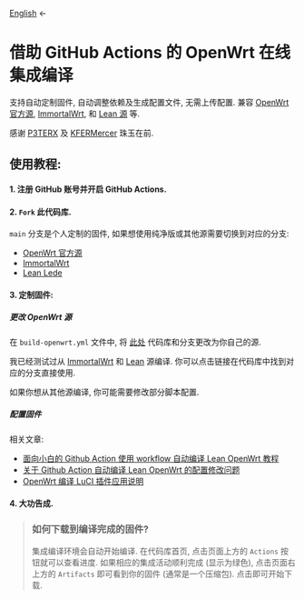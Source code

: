[English](https://github.com/muhac/openwrt-action) ←

# 借助 GitHub Actions 的 OpenWrt 在线集成编译

支持自动定制固件, 自动调整依赖及生成配置文件, 无需上传配置.
兼容 [OpenWrt 官方源](https://github.com/openwrt/openwrt),
[ImmortalWrt](https://github.com/immortalwrt/immortalwrt),
和 [Lean 源](https://github.com/coolsnowwolf/lede) 等.

感谢 [P3TERX](https://github.com/P3TERX/Actions-OpenWrt)
及 [KFERMercer](https://github.com/KFERMercer/OpenWrt-CI) 珠玉在前.

## 使用教程:

#### 1. 注册 GitHub 账号并开启 GitHub Actions.

#### 2. `Fork` 此代码库.

`main` 分支是个人定制的固件, 如果想使用纯净版或其他源需要切换到对应的分支:
- [OpenWrt 官方源](https://github.com/muhac/openwrt-action/tree/openwrt)
- [ImmortalWrt](https://github.com/muhac/openwrt-action/tree/immortal)
- [Lean Lede](https://github.com/muhac/openwrt-action/tree/leanlede)

#### 3. 定制固件:

##### 更改 OpenWrt 源

在 `build-openwrt.yml` 文件中, 将
[此处](https://github.com/muhac/openwrt-action/blob/main/.github/workflows/build.yml#L60-L61)
代码库和分支更改为你自己的源.

我已经测试过从 [ImmortalWrt](https://github.com/muhac/openwrt-action/tree/immortal)
和 [Lean](https://github.com/muhac/openwrt-action/tree/leanlede) 源编译.
你可以点击链接在代码库中找到对应的分支直接使用.

如果你想从其他源编译, 你可能需要修改部分脚本配置.

##### 配置固件

相关文章:
- [面向小白的 Github Action 使用 workflow 自动编译 Lean OpenWrt 教程](https://zhuanlan.zhihu.com/p/94402324)
- [关于 Github Action 自动编译 Lean OpenWrt 的配置修改问题](https://zhuanlan.zhihu.com/p/94527343)
- [OpenWrt 编译 LuCI 插件应用说明](https://www.right.com.cn/forum/thread-344825-1-1.html)

#### 4. 大功告成.

> ### 如何下载到编译完成的固件?
>
> 集成编译环境会自动开始编译. 在代码库首页, 点击页面上方的 `Actions` 按钮就可以查看进度.
>  如果相应的集成活动顺利完成 (显示为绿色), 点击页面右上方的 `Artifacts` 即可看到你的固件 (通常是一个压缩包). 点击即可开始下载.

